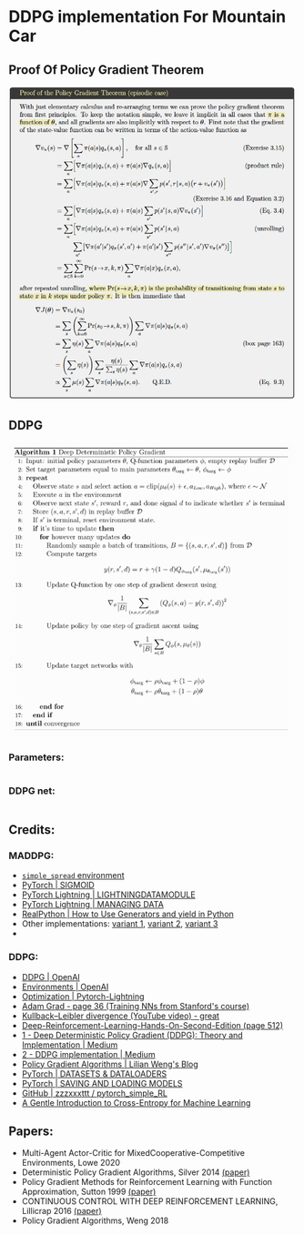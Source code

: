 # DDPG implementation For Mountain Car

## Proof Of Policy Gradient Theorem

![pg](static/pg.png)

## DDPG

![ddpg](static/pseudo1.png)

### Parameters:
```

```

### DDPG net:
```

```


## Credits:

### MADDPG:

- [`simple_spread` environment](https://www.pettingzoo.ml/mpe/simple_spread)
- [PyTorch | SIGMOID](https://pytorch.org/docs/stable/generated/torch.nn.Sigmoid.html)
- [PyTorch Lightning | LIGHTNINGDATAMODULE](https://pytorch-lightning.readthedocs.io/en/latest/extensions/datamodules.html#datamodules)
- [PyTorch Lightning | MANAGING DATA](https://pytorch-lightning.readthedocs.io/en/latest/guides/data.html)
- [RealPython | How to Use Generators and yield in Python](https://realpython.com/introduction-to-python-generators/)
- Other implementations: [variant 1](https://github.com/starry-sky6688/MADDPG/blob/master/maddpg/maddpg.py), [variant 2](https://github.com/xuehy/pytorch-maddpg/blob/master/MADDPG.py), [variant 3](https://github.com/shariqiqbal2810/maddpg-pytorch/blob/master/algorithms/maddpg.py)
- []()

### DDPG:

- [DDPG | OpenAI](https://spinningup.openai.com/en/latest/algorithms/ddpg.html)
- [Environments | OpenAI](https://gym.openai.com/envs/#box2d)
- [Optimization | Pytorch-Lightning](https://pytorch-lightning.readthedocs.io/en/latest/common/optimizers.html#automatic-optimization)
- [Adam Grad - page 36 (Training NNs from Stanford's course)](http://cs231n.stanford.edu/slides/2017/cs231n_2017_lecture7.pdf)
- [Kullback–Leibler divergence (YouTube video) - great](https://www.youtube.com/watch?v=ErfnhcEV1O8&ab_channel=Aur%C3%A9lienG%C3%A9ron)
- [Deep-Reinforcement-Learning-Hands-On-Second-Edition (page 512)](https://github.com/PacktPublishing/Deep-Reinforcement-Learning-Hands-On-Second-Edition/tree/master/Chapter17)
- [1 - Deep Deterministic Policy Gradient (DDPG): Theory and Implementation | Medium](https://towardsdatascience.com/deep-deterministic-policy-gradient-ddpg-theory-and-implementation-747a3010e82f)
- [2 - DDPG implementation | Medium](https://towardsdatascience.com/deep-deterministic-policy-gradients-explained-2d94655a9b7b)
- [Policy Gradient Algorithms | Lilian Weng's Blog](https://lilianweng.github.io/lil-log/2018/04/08/policy-gradient-algorithms.html)
- [PyTorch | DATASETS & DATALOADERS](https://pytorch.org/tutorials/beginner/basics/data_tutorial.html)
- [PyTorch | SAVING AND LOADING MODELS](https://pytorch.org/tutorials/beginner/saving_loading_models.html)
- [GitHub | zzzxxxttt / pytorch_simple_RL](https://github.com/zzzxxxttt/pytorch_simple_RL)
- [A Gentle Introduction to Cross-Entropy for Machine Learning](https://machinelearningmastery.com/cross-entropy-for-machine-learning/)

## Papers:

- Multi-Agent Actor-Critic for MixedCooperative-Competitive Environments, Lowe 2020
- Deterministic Policy Gradient Algorithms, Silver 2014 [(paper)](http://proceedings.mlr.press/v32/silver14.pdf)
- Policy Gradient Methods for Reinforcement Learning with Function Approximation, Sutton 1999 [(paper)](https://proceedings.neurips.cc/paper/1999/file/464d828b85b0bed98e80ade0a5c43b0f-Paper.pdf)
- CONTINUOUS CONTROL WITH DEEP REINFORCEMENT LEARNING, Lillicrap 2016 [(paper)](https://arxiv.org/pdf/1509.02971.pdf)
- Policy Gradient Algorithms, Weng 2018









